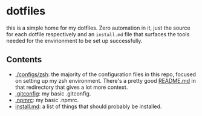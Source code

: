 # dotfiles

this is a simple home for my dotfiles. Zero automation in it, just the source for each dotfile respectively and an `install.md` file that surfaces the tools needed for the envirionment to be set up successfully.

## Contents

  * [./configs/zsh](./configs/zsh): the majority of the configuration files in this repo, focused on setting up my zsh environment. There's a pretty good [README.md](./configs/zsh/README.md) in that redirectory that gives a lot more context.
  * [.gitconfig](./.gitconfig): my basic .gitconfig.
  * [.npmrc](./.npmrc): my basic .npmrc.
  * [install.md](./install.md): a list of things that should probably be installed.